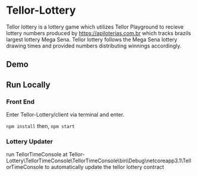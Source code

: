 # Tellor-Lottery

Tellor lottery is a lottery game which utilizes Tellor Playground to recieve lottery numbers produced by <a href="https://apiloterias.com.br">https://apiloterias.com.br</a> which tracks brazils largest lottery Mega Sena. Tellor lottery follows the Mega Sena lottery drawing times and provided numbers distributing winnings accordingly.

## Demo

## Run Locally

### Front End
Enter Tellor-Lottery/client via terminal and enter.

``` npm install ```
then,
``` npm start ```
### Lottery Updater
run TellorTimeConsole at Tellor-Lottery\TellorTimeConsole\TellorTimeConsole\bin\Debug\netcoreapp3.1\TellorTimeConsole  to automatically update the tellor lottery contract

